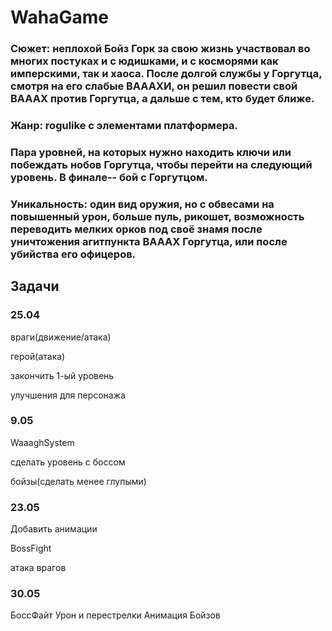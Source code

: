 # WahaGame
### Сюжет: неплохой Бойз Горк за свою жизнь участвовал во многих постуках и с юдишками, и с косморями как имперскими, так и хаоса. После долгой службы у Горгутца, смотря на его слабые ВАААХИ, он решил повести свой ВАААХ против Горгутца, а дальше с тем, кто будет ближе.

### Жанр: rogulike с элементами платформера.

### Пара уровней, на которых нужно находить ключи или побеждать нобов Горгутца, чтобы перейти на следующий уровень. В финале-- бой с Горгутцом.

### Уникальность: один вид оружия, но с обвесами на повышенный урон, больше пуль, рикошет, возможность переводить мелких орков под своё знамя после уничтожения агитпункта ВАААХ Горгутца, или после убийства его офицеров.
## Задачи
### 25.04
враги(движение/атака)

герой(атака)

закончить 1-ый уровень

улучшения для персонажа

### 9.05
WaaaghSystem

сделать уровень с боссом

бойзы(сделать менее глупыми)

### 23.05
Добавить анимации

BossFight

атака врагов

### 30.05
БоссФайт
Урон и перестрелки
Анимация Бойзов

